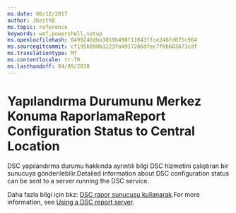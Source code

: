 ```yaml
---
ms.date: 06/12/2017
author: JKeithB
ms.topic: reference
keywords: wmf,powershell,setup
ms.openlocfilehash: 0499246dba3019b490f11043ffce248fd075c964
ms.sourcegitcommit: cf195b090b3223fa4917206dfec7f0b603873cdf
ms.translationtype: MT
ms.contentlocale: tr-TR
ms.lasthandoff: 04/09/2018
---
```

# <a name="report-configuration-status-to-central-location"></a><span data-ttu-id="422a3-102">Yapılandırma Durumunu Merkez Konuma Raporlama</span><span class="sxs-lookup"><span data-stu-id="422a3-102">Report Configuration Status to Central Location</span></span>

<span data-ttu-id="422a3-103">DSC yapılandırma durumu hakkında ayrıntılı bilgi DSC hizmetini çalıştıran bir sunucuya gönderilebilir.</span><span class="sxs-lookup"><span data-stu-id="422a3-103">Detailed information about DSC configuration status can be sent to a server running the DSC service.</span></span>

<span data-ttu-id="422a3-104">Daha fazla bilgi için bkz: [DSC rapor sunucusu kullanarak](https://msdn.microsoft.com/powershell/dsc/reportserver).</span><span class="sxs-lookup"><span data-stu-id="422a3-104">For more information, see [Using a DSC report server](https://msdn.microsoft.com/powershell/dsc/reportserver).</span></span>